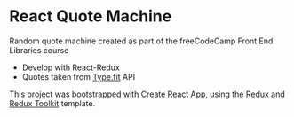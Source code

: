 # React Quote Machine

Random quote machine created as part of the freeCodeCamp Front End Libraries course
* Develop with React-Redux 
* Quotes taken from [Type.fit](https://type.fit/) API


This project was bootstrapped with [Create React App](https://github.com/facebook/create-react-app), using the [Redux](https://redux.js.org/) and [Redux Toolkit](https://redux-toolkit.js.org/) template.
